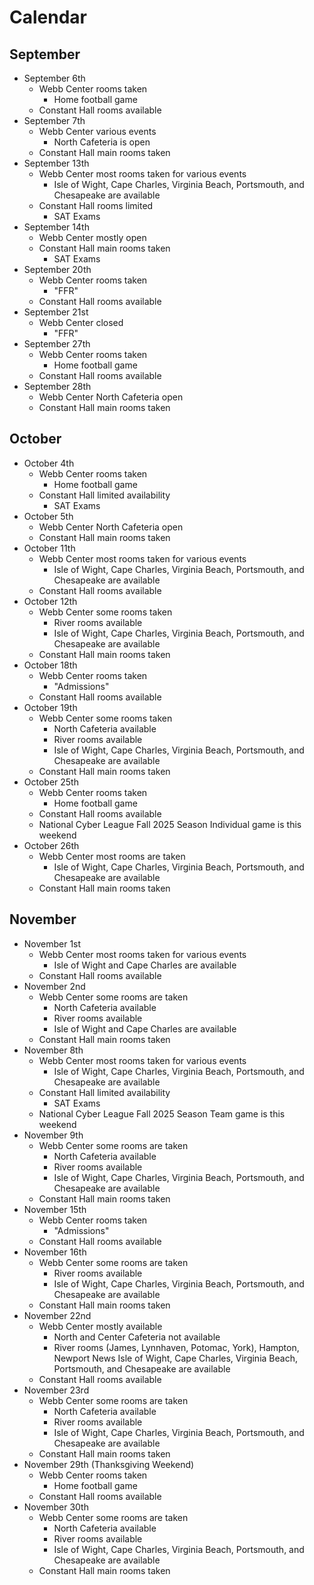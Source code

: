 # Calendar
## September
- September 6th
  - Webb Center rooms taken
    - Home football game
  - Constant Hall rooms available
- September 7th
  - Webb Center various events
    - North Cafeteria is open
  - Constant Hall main rooms taken
- September 13th
  - Webb Center most rooms taken for various events
    - Isle of Wight, Cape Charles, Virginia Beach, Portsmouth, and Chesapeake are available
  - Constant Hall rooms limited
    - SAT Exams
- September 14th
  - Webb Center mostly open
  - Constant Hall main rooms taken
    - SAT Exams
- September 20th
  - Webb Center rooms taken
    - "FFR" 
  - Constant Hall rooms available
- September 21st
  - Webb Center closed
    - "FFR"
- September 27th
  - Webb Center rooms taken
    - Home football game
  - Constant Hall rooms available
- September 28th
  - Webb Center North Cafeteria open
  - Constant Hall main rooms taken

## October
- October 4th
  - Webb Center rooms taken
    - Home football game
  - Constant Hall limited availability
    - SAT Exams
- October 5th
  - Webb Center North Cafeteria open
  - Constant Hall main rooms taken
- October 11th
  - Webb Center most rooms taken for various events
    - Isle of Wight, Cape Charles, Virginia Beach, Portsmouth, and Chesapeake are available
  - Constant Hall rooms available
- October 12th
  - Webb Center some rooms taken
    - River rooms available
    - Isle of Wight, Cape Charles, Virginia Beach, Portsmouth, and Chesapeake are available
  - Constant Hall main rooms taken
- October 18th
  - Webb Center rooms taken
    - "Admissions"
  - Constant Hall rooms available
- October 19th
  - Webb Center some rooms taken
    - North Cafeteria available
    - River rooms available
    - Isle of Wight, Cape Charles, Virginia Beach, Portsmouth, and Chesapeake are available
  - Constant Hall main rooms taken
- October 25th
  - Webb Center rooms taken
    - Home football game
  - Constant Hall rooms available
  - National Cyber League Fall 2025 Season Individual game is this weekend
- October 26th
  - Webb Center most rooms are taken
    - Isle of Wight, Cape Charles, Virginia Beach, Portsmouth, and Chesapeake are available
  - Constant Hall main rooms taken

## November
- November 1st
  - Webb Center most rooms taken for various events
    - Isle of Wight and Cape Charles are available
  - Constant Hall rooms available
- November 2nd
  - Webb Center some rooms are taken
    - North Cafeteria available
    - River rooms available
    - Isle of Wight and Cape Charles are available
  - Constant Hall main rooms taken
- November 8th
  - Webb Center most rooms taken for various events
    - Isle of Wight, Cape Charles, Virginia Beach, Portsmouth, and Chesapeake are available
  - Constant Hall limited availability
    - SAT Exams
  - National Cyber League Fall 2025 Season Team game is this weekend
- November 9th
  - Webb Center some rooms are taken
    - North Cafeteria available
    - River rooms available
    - Isle of Wight, Cape Charles, Virginia Beach, Portsmouth, and Chesapeake are available
  - Constant Hall main rooms taken
- November 15th
  - Webb Center rooms taken
    - "Admissions"
  - Constant Hall rooms available
- November 16th
  - Webb Center some rooms are taken
    - River rooms available
    - Isle of Wight, Cape Charles, Virginia Beach, Portsmouth, and Chesapeake are available
  - Constant Hall main rooms taken
- November 22nd
  - Webb Center mostly available
    - North and Center Cafeteria not available
    - River rooms (James, Lynnhaven, Potomac, York), Hampton, Newport News Isle of Wight, Cape Charles, Virginia Beach, Portsmouth, and Chesapeake are available
  - Constant Hall rooms available
- November 23rd
  - Webb Center some rooms are taken
    - North Cafeteria available
    - River rooms available
    - Isle of Wight, Cape Charles, Virginia Beach, Portsmouth, and Chesapeake are available
  - Constant Hall main rooms taken
- November 29th (Thanksgiving Weekend)
  - Webb Center rooms taken
    - Home football game
  - Constant Hall rooms available
- November 30th
  - Webb Center some rooms are taken
    - North Cafeteria available
    - River rooms available
    - Isle of Wight, Cape Charles, Virginia Beach, Portsmouth, and Chesapeake are available
  - Constant Hall main rooms taken
